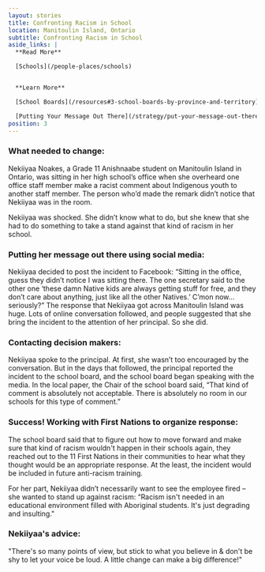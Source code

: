 ```yaml
---
layout: stories
title: Confronting Racism in School
location: Manitoulin Island, Ontario
subtitle: Confronting Racism in School
aside_links: |
  **Read More**

  [Schools](/people-places/schools)


  **Learn More**

  [School Boards](/resources#3-school-boards-by-province-and-territory)

  [Putting Your Message Out There](/strategy/put-your-message-out-there)
position: 3
---
```


### What needed to change:
Nekiiyaa Noakes, a Grade 11 Anishnaabe student on Manitoulin Island in Ontario, was sitting in her high school’s office when she overheard one office staff member make a racist comment about Indigenous youth to another staff member. The person who’d made the remark didn’t notice that Nekiiyaa was in the room.

Nekiiyaa was shocked. She didn’t know what to do, but she knew that she had to do something to take a stand against that kind of racism in her school.

### Putting her message out there using social media:
Nekiiyaa decided to post the incident to Facebook: “Sitting in the office, guess they didn’t notice I was sitting there. The one secretary said to the other one ‘these damn Native kids are always getting stuff for free, and they don’t care about anything, just like all the other Natives.’ C’mon now…seriously?” The response that Nekiiyaa got across Manitoulin Island was huge. Lots of online conversation followed, and people suggested that she bring the incident to the attention of her principal. So she did.

### Contacting decision makers:
Nekiiyaa spoke to the principal. At first, she wasn’t too encouraged by the conversation. But in the days that followed, the principal reported the incident to the school board, and the school board began speaking with the media.
 In the local paper, the Chair of the school board said, “That kind of comment is absolutely not acceptable. There is absolutely no room in our schools for this type of comment.”

### Success! Working with First Nations to organize response:

The school board said that to figure out how to move forward and make sure that kind of racism wouldn't happen in their schools again, they reached out to the 11 First Nations in their communities to hear what they thought would be an appropriate response. At the least, the incident would be included in future anti-racism training.

For her part, Nekiiyaa didn’t necessarily want to see the employee fired – she wanted to stand up against racism: “Racism isn't needed in an educational environment filled with Aboriginal students. It's just degrading and insulting."

### Nekiiyaa's advice:

"There's so many points of view, but stick to what you believe in & don't be shy to let your voice be loud. A little change can make a big difference!"
